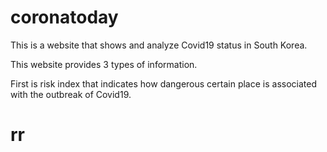 # coronatoday
This is a website that shows and analyze Covid19 status in South Korea.

This website provides 3 types of information.

First is risk index that indicates how dangerous certain place is associated with the outbreak of Covid19.

<h1> rr</h1>